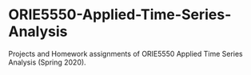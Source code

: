 # ORIE5550-Applied-Time-Series-Analysis
Projects and Homework assignments of ORIE5550 Applied Time Series Analysis (Spring 2020).
